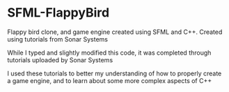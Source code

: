 # SFML-FlappyBird
Flappy bird clone, and game engine created using SFML and C++. Created using tutorials from Sonar Systems

While I typed and slightly modified this code, it was completed through tutorials uploaded by Sonar Systems

I used these tutorials to better my understanding of how to properly create a game engine, and to learn about some more complex aspects of C++
